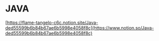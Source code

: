 # JAVA

[https://flame-tangelo-c6c.notion.site/Java-ded55599b6b84b67ae6b5998e4058f8c](https://www.notion.so/Java-ded55599b6b84b67ae6b5998e4058f8c)